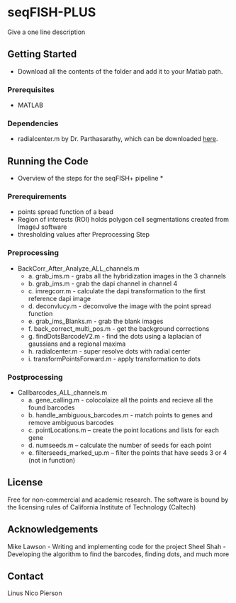 # seqFISH-PLUS
Give a one line description

## Getting Started
* Download all the contents of the folder and add it to your Matlab path.

### Prerequisites
* MATLAB

### Dependencies
* radialcenter.m by Dr. Parthasarathy, which can be downloaded [here](https://media.nature.com/original/nature-assets/nmeth/journal/v9/n7/extref/nmeth.2071-S2.zip).

## Running the Code
* Overview of the steps for the seqFISH+ pipeline *
### Prerequirements
* points spread function of a bead
* Region of interests (ROI) holds polygon cell segmentations created from ImageJ software
* thresholding values after Preprocessing Step

### Preprocessing
* BackCorr_After_Analyze_ALL_channels.m
    * a. grab_ims.m - grabs all the hybridization images in the 3 channels
    * b. grab_ims.m - grab the dapi channel in channel 4 
    * c. imregcorr.m - calculate the dapi transformation to the first reference dapi image
    * d. deconvlucy.m - deconvolve the image with the point spread function
    * e. grab_ims_Blanks.m - grab the blank images
    * f. back_correct_multi_pos.m - get the background corrections
    * g. findDotsBarcodeV2.m - find the dots using a laplacian of gaussians and a regional maxima
    * h. radialcenter.m - super resolve dots with radial center
    * i. transformPointsForward.m - apply transformation to dots
### Postprocessing
* Callbarcodes_ALL_channels.m
    * a. gene_calling.m - colocolaize all the points and recieve all the found barcodes
    * b. handle_ambiguous_barcodes.m - match points to genes and remove ambiguous barcodes
    * c. pointLocations.m – create the point locations and lists for each gene
    * d. numseeds.m – calculate the number of seeds for each point
    * e. filterseeds_marked_up.m – filter the points that have seeds 3 or 4 (not in function)

## License
Free for non-commercial and academic research. The software is bound by the licensing rules of California Institute of Technology (Caltech)

## Acknowledgements
Mike Lawson - Writing and implementing code for the project
Sheel Shah - Developing the algorithm to find the barcodes, finding dots, and much more

## Contact
Linus 
Nico Pierson



